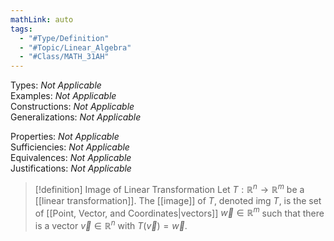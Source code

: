 ```yaml
---
mathLink: auto
tags:
  - "#Type/Definition"
  - "#Topic/Linear_Algebra"
  - "#Class/MATH_31AH"
---
```

Types: <i>Not Applicable</i>  
Examples: <i>Not Applicable</i>  
Constructions: <i>Not Applicable</i>  
Generalizations: <i>Not Applicable</i>  

Properties: <i>Not Applicable</i>  
Sufficiencies: <i>Not Applicable</i>  
Equivalences: <i>Not Applicable</i>  
Justifications: <i>Not Applicable</i>  

> [!definition] Image of Linear Transformation
> Let $T:\mathbb{R}^n\to\mathbb{R}^m$ be a [[linear transformation]]. The [[image]] of $T$, denoted $\text{img }T$, is the set of [[Point, Vector, and Coordinates|vectors]] $\vec{w}\in\mathbb{R}^m$ such that there is a vector $\vec{v}\in\mathbb{R}^n$ with $T(\vec{v})=\vec{w}$.